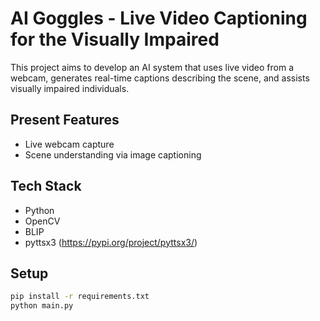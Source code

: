 # AI Goggles - Live Video Captioning for the Visually Impaired

This project aims to develop an AI system that uses live video from a webcam, generates real-time captions describing the scene, and assists visually impaired individuals.

## Present Features
- Live webcam capture
- Scene understanding via image captioning 

## Tech Stack
- Python
- OpenCV
- BLIP
- pyttsx3 (https://pypi.org/project/pyttsx3/)

## Setup
```bash
pip install -r requirements.txt
python main.py
```

